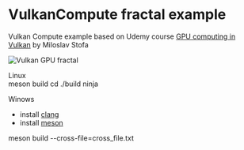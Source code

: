 # VulkanCompute fractal example

Vulkan Compute example based on Udemy course [GPU computing in Vulkan](https://www.udemy.com/course/vulkan-gpu-computing/) by Miloslav Stofa

![Vulkan GPU fractal](http://mzajac.webd.pl/data/fractactal_gpu.png)

Linux  
meson build
cd ./build
ninja

Winows  
* install [clang](https://releases.llvm.org/download.html)
* install [meson](https://github.com/mesonbuild/meson/releases)

meson build --cross-file=cross_file.txt
